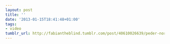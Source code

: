 ```yaml
---
layout: post
title: ''
date: '2013-01-15T18:41:48+01:00'
tags:
- video
tumblr_url: http://fabiantheblind.tumblr.com/post/40610026639/peder-norrby-saz-potemkin-notes-this-low-poly
---
```

